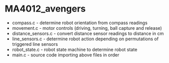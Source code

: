 # MA4012_avengers

- compass.c - determine robot orientation from compass readings
- movement.c - motor controls (driving, turning, ball capture and release)
- distance_sensors.c - convert distance sensor readings to distance in cm
- line_sensors.c - determine robot action depending on permutations of triggered line sensors
- robot_state.c - robot state machine to determine robot state
- main.c - source code importing above files in order
